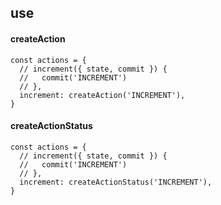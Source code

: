 ## use
#### createAction
```
const actions = {
  // increment({ state, commit }) {
  //   commit('INCREMENT')
  // },
  increment: createAction('INCREMENT'),
}

```

#### createActionStatus
```
const actions = {
  // increment({ state, commit }) {
  //   commit('INCREMENT')
  // },
  increment: createActionStatus('INCREMENT'),
}

```
